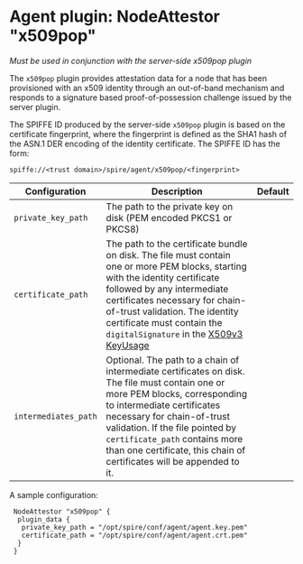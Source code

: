 # Agent plugin: NodeAttestor "x509pop"

*Must be used in conjunction with the server-side x509pop plugin*

The `x509pop` plugin provides attestation data for a node that has been
provisioned with an x509 identity through an out-of-band mechanism and responds
to a signature based proof-of-possession challenge issued by the server
plugin.

The SPIFFE ID produced by the server-side `x509pop` plugin is based on the certificate fingerprint, where the fingerprint is defined as the
SHA1 hash of the ASN.1 DER encoding of the identity certificate. The SPIFFE ID has the form:

```
spiffe://<trust domain>/spire/agent/x509pop/<fingerprint>
```

| Configuration | Description | Default                 |
| ------------- | ----------- | ----------------------- |
| `private_key_path` | The path to the private key on disk (PEM encoded PKCS1 or PKCS8) | |
| `certificate_path` | The path to the certificate bundle on disk. The file must contain one or more PEM blocks, starting with the identity certificate followed by any intermediate certificates necessary for chain-of-trust validation. The identity certificate must contain the `digitalSignature` in the [X509v3 KeyUsage](https://tools.ietf.org/html/rfc5280#section-4.2.1.3) | |
| `intermediates_path` | Optional. The path to a chain of intermediate certificates on disk. The file must contain one or more PEM blocks, corresponding to intermediate certificates necessary for chain-of-trust validation. If the file pointed by `certificate_path` contains more than one certificate, this chain of certificates will be appended to it. | |

A sample configuration:

```
 NodeAttestor "x509pop" {
  plugin_data {
   private_key_path = "/opt/spire/conf/agent/agent.key.pem"
   certificate_path = "/opt/spire/conf/agent/agent.crt.pem"
  }
 }
```
